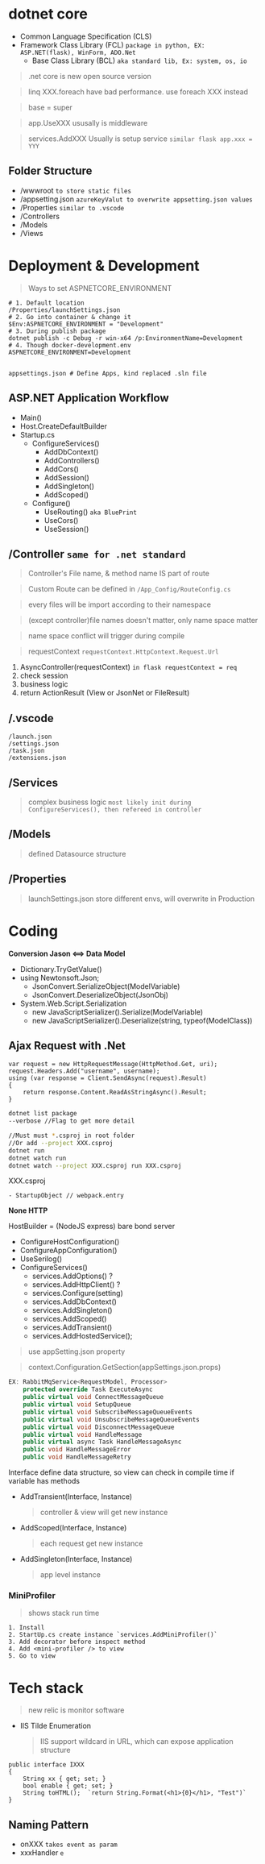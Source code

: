 # dotnet core
- Common Language Specification (CLS)
- Framework Class Library (FCL) `package in python, EX: ASP.NET(flask), WinForm, ADO.Net`
  - Base Class Library (BCL) `aka standard lib, Ex: system, os, io`
> .net core is new open source version

> linq XXX.foreach have bad performance.
use foreach XXX instead

> base = super

> app.UseXXX ususally is middleware

> services.AddXXX Usually is setup service `similar flask app.xxx = YYY`

## Folder Structure
- /wwwroot `to store static files`
- /appsetting.json `azureKeyValut to overwrite appsetting.json values`
- /Properties `similar to .vscode`
- /Controllers
- /Models
- /Views

# Deployment & Development
> Ways to set ASPNETCORE_ENVIRONMENT
```
# 1. Default location
/Properties/launchSettings.json
# 2. Go into container & change it
$Env:ASPNETCORE_ENVIRONMENT = "Development"
# 3. During publish package
dotnet publish -c Debug -r win-x64 /p:EnvironmentName=Development
# 4. Though docker-development.env
ASPNETCORE_ENVIRONMENT=Development


appsettings.json # Define Apps, kind replaced .sln file
```
>
## ASP.NET Application Workflow
- Main()
- Host.CreateDefaultBuilder
- Startup.cs
    - ConfigureServices()
        - AddDbContext()
        - AddControllers()
        - AddCors()
        - AddSession()
        - AddSingleton()
        - AddScoped()
    - Configure()
        - UseRouting() `aka BluePrint`
        - UseCors()
        - UseSession()


## /Controller `same for .net standard`

> Controller's File name, & method name IS part of route

> Custom Route can be defined in `/App_Config/RouteConfig.cs`

> every files will be import according to their namespace

> (except controller)file names doesn't matter, only name space matter

> name space conflict will trigger during compile 

> requestContext `requestContext.HttpContext.Request.Url`

1. AsyncController(requestContext) `in flask requestContext = req`
2. check session
3. business logic
4. return ActionResult (View or JsonNet or FileResult)

## /.vscode
    /launch.json
    /settings.json
    /task.json
    /extensions.json

## /Services
> complex business logic `most likely init during ConfigureServices(), then refereed in controller`

## /Models
> defined Datasource structure

## /Properties
> launchSettings.json store different envs, will overwrite in Production

# Coding
**Conversion Jason <==> Data Model**

- Dictionary.TryGetValue()
- using Newtonsoft.Json;
  - JsonConvert.SerializeObject(ModelVariable)
  - JsonConvert.DeserializeObject<ModelName>(JsonObj)
- System.Web.Script.Serialization
  - new JavaScriptSerializer().Serialize(ModelVariable)
  - new JavaScriptSerializer().Deserialize(string, typeof(ModelClass))


## Ajax Request with .Net
```
var request = new HttpRequestMessage(HttpMethod.Get, uri);
request.Headers.Add("username", username);
using (var response = Client.SendAsync(request).Result)
{
    return response.Content.ReadAsStringAsync().Result;
}
```


```bash
dotnet list package
--verbose //Flag to get more detail

//Must must *.csproj in root folder
//Or add --project XXX.csproj 
dotnet run
dotnet watch run
dotnet watch --project XXX.csproj run XXX.csproj

```
XXX.csproj

    - StartupObject // webpack.entry

**None HTTP**

HostBuilder = (NodeJS express) bare bond server
- ConfigureHostConfiguration()
- ConfigureAppConfiguration()
- UseSerilog()
- ConfigureServices()
    - services.AddOptions()  ?
    - services.AddHttpClient() ?
    - services.Configure<ClassName>(setting) 
    - services.AddDbContext()
    - services.AddSingleton()
    - services.AddScoped()
    - services.AddTransient()
    - services.AddHostedService<BackgroundService>();

> use appSetting.json property

> context.Configuration.GetSection(appSettings.json.props)
```cs
EX: RabbitMqService<RequestModel, Processor>
    protected override Task ExecuteAsync
    public virtual void ConnectMessageQueue
    public virtual void SetupQueue
    public virtual void SubscribeMessageQueueEvents
    public virtual void UnsubscribeMessageQueueEvents
    public virtual void DisconnectMessageQueue
    public virtual void HandleMessage
    public virtual async Task HandleMessageAsync
    public void HandleMessageError
    public void HandleMessageRetry
```

Interface define data structure,
so view can check in compile time if variable has methods

- AddTransient(Interface, Instance)
    > controller & view will get new instance
- AddScoped(Interface, Instance)
    > each request get new instance
- AddSingleton(Interface, Instance)
    > app level instance



### MiniProfiler
> shows stack run time
```
1. Install
2. StartUp.cs create instance `services.AddMiniProfiler()`
3. Add decorator before inspect method
4. Add <mini-profiler /> to view
5. Go to view
```

# Tech stack
> new relic is monitor software

- IIS Tilde Enumeration
    > IIS support wildcard in URL, which can expose application structure

```
public interface IXXX
{
    String xx { get; set; }
    bool enable { get; set; }
    String toHTML();  `return String.Format(<h1>{0}</h1>, "Test")`
}
```

## Naming Pattern
- onXXX `takes event as param`
- xxxHandler `e`